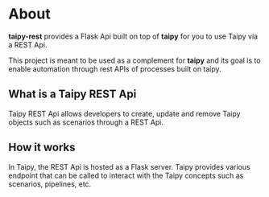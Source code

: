 # About

**taipy-rest** provides a Flask Api built on top of **taipy** for you to use Taipy via a REST Api.

This project is meant to be used as a complement for **taipy** and its goal is to enable automation through rest APIs of processes built on taipy.

## What is a Taipy REST Api

Taipy REST Api allows developers to create, update and remove Taipy objects such as scenarios through a REST Api.

## How it works

In Taipy, the REST Api is hosted as a Flask server. Taipy provides various endpoint that can be called to interact with the Taipy concepts such as scenarios, pipelines, etc.
